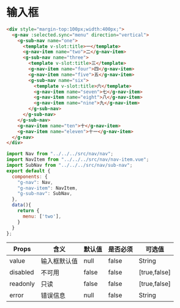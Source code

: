 # 输入框

<ClientOnly>
<nav-demo></nav-demo>
</ClientOnly>

```html
<div style="margin-top:100px;width:400px;">
  <g-nav :selected.sync="menu" direction="vertical">
    <g-sub-nav name="one">
      <template v-slot:title>一</template>
      <g-nav-item name="two">二</g-nav-item>
      <g-sub-nav name="three">
        <template v-slot:title>三</template>
        <g-nav-item name="four">四</g-nav-item>
        <g-nav-item name="five">五</g-nav-item>
        <g-sub-nav name="six">
          <template v-slot:title>六</template>
          <g-nav-item name="seven">七</g-nav-item>
          <g-nav-item name="eight">八</g-nav-item>
          <g-nav-item name="nine">九</g-nav-item>
        </g-sub-nav>
      </g-sub-nav>
    </g-sub-nav>
    <g-nav-item name="ten">十</g-nav-item>
    <g-nav-item name="eleven">十一</g-nav-item>
  </g-nav>
</div>
```
```js
import Nav from "../../../src/nav/nav";
import NavItem from "../../../src/nav/nav-item.vue";
import SubNav from "../../../src/nav/sub-nav";
export default {
  components: {
    "g-nav": Nav,
    "g-nav-item": NavItem,
    "g-sub-nav": SubNav,
  },
  data(){
    return {
      menu: ['two'],
    }
  }
};
```
Props | 含义 | 默认值 | 是否必须 | 可选值
---|---|--- |---|---
value | 输入框默认值 | null | false | String
disabled | 不可用 | false | false | [true,false]
readonly | 只读 | false | false | [true,false]
error | 错误信息 | null | false | String
